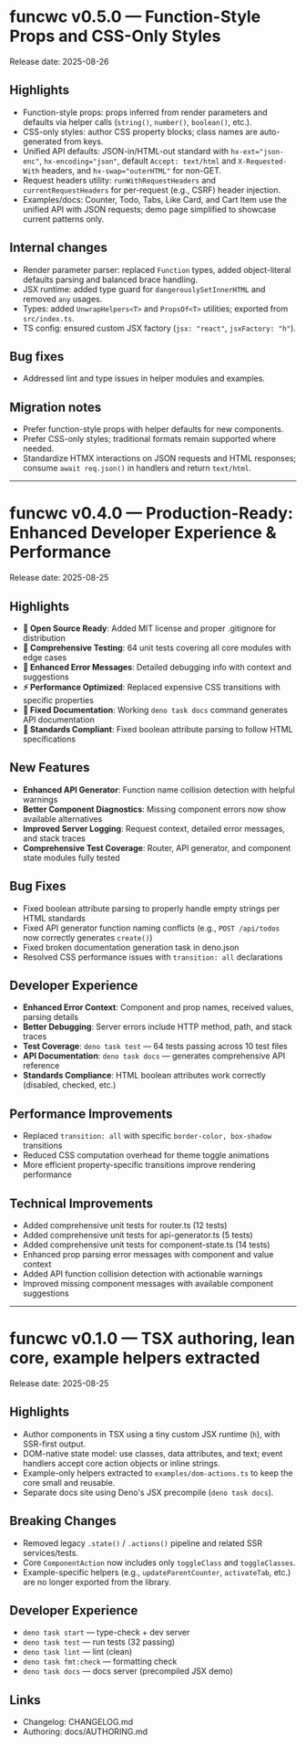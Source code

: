 # funcwc v0.5.0 — Function-Style Props and CSS-Only Styles

Release date: 2025-08-26

## Highlights

- Function-style props: props inferred from render parameters and defaults via
  helper calls (`string()`, `number()`, `boolean()`, etc.).
- CSS-only styles: author CSS property blocks; class names are auto-generated
  from keys.
- Unified API defaults: JSON-in/HTML-out standard with `hx-ext="json-enc"`,
  `hx-encoding="json"`, default `Accept: text/html` and `X-Requested-With`
  headers, and `hx-swap="outerHTML"` for non-GET.
- Request headers utility: `runWithRequestHeaders` and `currentRequestHeaders`
  for per-request (e.g., CSRF) header injection.
- Examples/docs: Counter, Todo, Tabs, Like Card, and Cart Item use the unified
  API with JSON requests; demo page simplified to showcase current patterns
  only.

## Internal changes

- Render parameter parser: replaced `Function` types, added object-literal
  defaults parsing and balanced brace handling.
- JSX runtime: added type guard for `dangerouslySetInnerHTML` and removed `any`
  usages.
- Types: added `UnwrapHelpers<T>` and `PropsOf<T>` utilities; exported from
  `src/index.ts`.
- TS config: ensured custom JSX factory (`jsx: "react"`, `jsxFactory: "h"`).

## Bug fixes

- Addressed lint and type issues in helper modules and examples.

## Migration notes

- Prefer function-style props with helper defaults for new components.
- Prefer CSS-only styles; traditional formats remain supported where needed.
- Standardize HTMX interactions on JSON requests and HTML responses; consume
  `await req.json()` in handlers and return `text/html`.

---

# funcwc v0.4.0 — Production-Ready: Enhanced Developer Experience & Performance

Release date: 2025-08-25

## Highlights

- **🔐 Open Source Ready**: Added MIT license and proper .gitignore for
  distribution
- **🧪 Comprehensive Testing**: 64 unit tests covering all core modules with
  edge cases
- **🐛 Enhanced Error Messages**: Detailed debugging info with context and
  suggestions
- **⚡ Performance Optimized**: Replaced expensive CSS transitions with specific
  properties
- **📖 Fixed Documentation**: Working `deno task docs` command generates API
  documentation
- **🔧 Standards Compliant**: Fixed boolean attribute parsing to follow HTML
  specifications

## New Features

- **Enhanced API Generator**: Function name collision detection with helpful
  warnings
- **Better Component Diagnostics**: Missing component errors now show available
  alternatives
- **Improved Server Logging**: Request context, detailed error messages, and
  stack traces
- **Comprehensive Test Coverage**: Router, API generator, and component state
  modules fully tested

## Bug Fixes

- Fixed boolean attribute parsing to properly handle empty strings per HTML
  standards
- Fixed API generator function naming conflicts (e.g., `POST /api/todos` now
  correctly generates `create()`)
- Fixed broken documentation generation task in deno.json
- Resolved CSS performance issues with `transition: all` declarations

## Developer Experience

- **Enhanced Error Context**: Component and prop names, received values, parsing
  details
- **Better Debugging**: Server errors include HTTP method, path, and stack
  traces
- **Test Coverage**: `deno task test` — 64 tests passing across 10 test files
- **API Documentation**: `deno task docs` — generates comprehensive API
  reference
- **Standards Compliance**: HTML boolean attributes work correctly (disabled,
  checked, etc.)

## Performance Improvements

- Replaced `transition: all` with specific `border-color, box-shadow`
  transitions
- Reduced CSS computation overhead for theme toggle animations
- More efficient property-specific transitions improve rendering performance

## Technical Improvements

- Added comprehensive unit tests for router.ts (12 tests)
- Added comprehensive unit tests for api-generator.ts (5 tests)
- Added comprehensive unit tests for component-state.ts (14 tests)
- Enhanced prop parsing error messages with component and value context
- Added API function collision detection with actionable warnings
- Improved missing component messages with available component suggestions

---

# funcwc v0.1.0 — TSX authoring, lean core, example helpers extracted

Release date: 2025-08-25

## Highlights

- Author components in TSX using a tiny custom JSX runtime (`h`), with SSR-first
  output.
- DOM-native state model: use classes, data attributes, and text; event handlers
  accept core action objects or inline strings.
- Example-only helpers extracted to `examples/dom-actions.ts` to keep the core
  small and reusable.
- Separate docs site using Deno's JSX precompile (`deno task docs`).

## Breaking Changes

- Removed legacy `.state()` / `.actions()` pipeline and related SSR
  services/tests.
- Core `ComponentAction` now includes only `toggleClass` and `toggleClasses`.
- Example-specific helpers (e.g., `updateParentCounter`, `activateTab`, etc.)
  are no longer exported from the library.

## Developer Experience

- `deno task start` — type-check + dev server
- `deno task test` — run tests (32 passing)
- `deno task lint` — lint (clean)
- `deno task fmt:check` — formatting check
- `deno task docs` — docs server (precompiled JSX demo)

## Links

- Changelog: CHANGELOG.md
- Authoring: docs/AUTHORING.md
